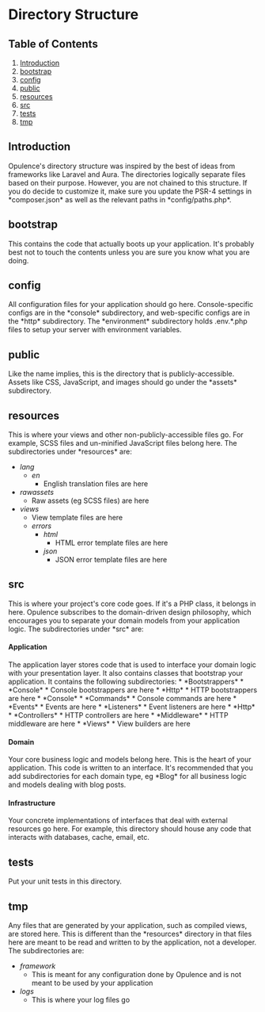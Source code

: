 # Directory Structure

## Table of Contents
1. [Introduction](#introduction)
2. [bootstrap](#bootstrap)
3. [config](#config)
4. [public](#public)
5. [resources](#resources)
6. [src](#src)
7. [tests](#tests)
8. [tmp](#tmp)

<h2 id="introduction">Introduction</h2>
Opulence's directory structure was inspired by the best of ideas from frameworks like Laravel and Aura.  The directories logically separate files based on their purpose.  However, you are not chained to this structure.  If you do decide to customize it, make sure you update the PSR-4 settings in *composer.json* as well as the relevant paths in *config/paths.php*.

<h2 id="bootstrap">bootstrap</h2>
This contains the code that actually boots up your application.  It's probably best not to touch the contents unless you are sure you know what you are doing.

<h2 id="config">config</h2>
All configuration files for your application should go here.  Console-specific configs are in the *console* subdirectory, and web-specific configs are in the *http* subdirectory.  The *environment* subdirectory holds .env.*.php files to setup your server with environment variables.

<h2 id="public">public</h2>
Like the name implies, this is the directory that is publicly-accessible.  Assets like CSS, JavaScript, and images should go under the *assets* subdirectory.

<h2 id="resources">resources</h2>
This is where your views and other non-publicly-accessible files go.  For example, SCSS files and un-minified JavaScript files belong here.  The subdirectories under *resources* are:

* *lang*
  * *en*
      * English translation files are here
* *rawassets*
  * Raw assets (eg SCSS files) are here
* *views*
  * View template files are here
  * *errors*
      * *html*
          * HTML error template files are here
      * *json*
          * JSON error template files are here

<h2 id="src">src</h2>
This is where your project's core code goes.  If it's a PHP class, it belongs in here.  Opulence subscribes to the domain-driven design philosophy, which encourages you to separate your domain models from your application logic.  The subdirectories under *src* are:

<h4>Application</h4>
The application layer stores code that is used to interface your domain logic with your presentation layer.  It also contains classes that bootstrap your application.  It contains the following subdirectories:  
* *Bootstrappers*
  * *Console*
      * Console bootstrappers are here
  * *Http*
      * HTTP bootstrappers are here
* *Console*
  * *Commands*
      * Console commands are here
* *Events*
  * Events are here
  * *Listeners*
      * Event listeners are here
* *Http*
  * *Controllers*
      * HTTP controllers are here
  * *Middleware*
      * HTTP middleware are here
  * *Views*
      * View builders are here
      
<h4>Domain</h4>
Your core business logic and models belong here.  This is the heart of your application.  This code is written to an interface.  It's recommended that you add subdirectories for each domain type, eg *Blog* for all business logic and models dealing with blog posts.

<h4>Infrastructure</h4>
Your concrete implementations of interfaces that deal with external resources go here.  For example, this directory should house any code that interacts with databases, cache, email, etc.
 
<h2 id="tests">tests</h2>
Put your unit tests in this directory.

<h2 id="tmp">tmp</h2>
Any files that are generated by your application, such as compiled views, are stored here.  This is different than the *resources* directory in that files here are meant to be read and written to by the application, not a developer.  The subdirectories are:

* *framework*
  * This is meant for any configuration done by Opulence and is not meant to be used by your application
* *logs*
  * This is where your log files go